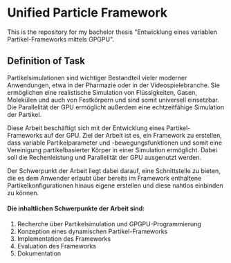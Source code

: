 # Unified Particle Framework

This is the repository for my bachelor thesis "Entwicklung eines variablen Partikel-Frameworks mittels GPGPU".

## Definition of Task

Partikelsimulationen sind wichtiger Bestandteil vieler moderner Anwendungen, etwa in der Pharmazie oder in der Videospielebranche. Sie ermöglichen eine realistische Simulation von Flüssigkeiten, Gasen, Molekülen und auch von Festkörpern und sind somit universell einsetzbar. Die Parallelität der GPU ermöglicht außerdem eine echtzeitfähige Simulation der Partikel.

Diese Arbeit beschäftigt sich mit der Entwicklung eines Partikel-Frameworks auf der GPU.  Ziel der Arbeit ist es, ein Framework zu erstellen, dass variable Partikelparameter und -bewegungsfunktionen und somit eine Vereinigung partikelbasierter Körper in einer Simulation ermöglicht. Dabei soll die Rechenleistung und Parallelität der GPU ausgenutzt werden.

Der Schwerpunkt der Arbeit liegt dabei darauf, eine Schnittstelle zu bieten, die es dem Anwender erlaubt über bereits im Framework enthaltene Partikelkonfigurationen hinaus eigene erstellen und diese nahtlos einbinden zu können.

#### Die inhaltlichen Schwerpunkte der Arbeit sind:

1. Recherche über Partikelsimulation und GPGPU-Programmierung
2. Konzeption eines dynamischen Partikel-Frameworks
3. Implementation des Frameworks
4. Evaluation des Frameworks
5. Dokumentation